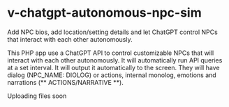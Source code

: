 # v-chatgpt-autonomous-npc-sim
Add NPC bios, add location/setting details and let ChatGPT control NPCs that interact with each other autonomously.

This PHP app use a ChatGPT API to control customizable NPCs that will interact with each other autonomously. It will automatically run API queries at a set interval. It will output it automatically to the screen. They will have dialog (NPC_NAME: DIOLOG) or actions, internal monolog, emotions and narrations (** ACTIONS/NARRATIVE **). 

Uploading files soon
